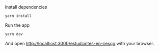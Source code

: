 Install dependencies
```bash
yarn install
```

Run the app
```bash
yarn dev
```
And open [http://localhost:3000/estudiantes-en-riesgo](http://localhost:3000/estudiantes-en-riesgo) with your browser.